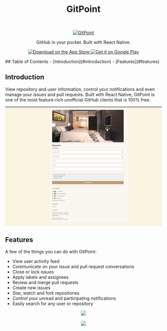 <h1 align="center"> GitPoint </h1> <br>
<p align="center">
  <a href="https://gitpoint.co/">
    <img alt="GitPoint" title="GitPoint" src="http://i.imgur.com/VShxJHs.png" width="450">
  </a>
</p>
<p align="center">
  GitHub in your pocket. Built with React Native.
</p>
<p align="center">
  <a href="https://itunes.apple.com/us/app/gitpoint/id1251245162?mt=8">
    <img alt="Download on the App Store" title="App Store" src="http://i.imgur.com/0n2zqHD.png" width="140">
  </a>
  <a href="https://play.google.com/store/apps/details?id=com.gitpoint">
    <img alt="Get it on Google Play" title="Google Play" src="http://i.imgur.com/mtGRPuM.png" width="140">
  </a>
</p>
<!-- START doctoc generated TOC please keep comment here to allow auto update -->
<!-- DON'T EDIT THIS SECTION, INSTEAD RE-RUN doctoc TO UPDATE -->
## Table of Contents
- [Introduction](#introduction)
- [Features](#features)

<!-- END doctoc generated TOC please keep comment here to allow auto update -->

## Introduction

View repository and user information, control your notifications and even manage your issues and pull requests. Built with React Native, GitPoint is one of the most feature-rich unofficial GitHub clients that is 100% free.

<!-- **Av.**
<p align="center">
  <img src = ".png" width=350>
</p> -->

![Home Screen](src/media/screen1.png)

## Features

A few of the things you can do with GitPoint:

- View user activity feed
- Communicate on your issue and pull request conversations
- Close or lock issues
- Apply labels and assignees
- Review and merge pull requests
- Create new issues
- Star, watch and fork repositories
- Control your unread and participating notifications
- Easily search for any user or repository
<p align="center">
  <img src = "http://i.imgur.com/IkSnFRL.png" width=700>
</p>
<p align="center">
  <img src = "http://i.imgur.com/0iorG20.png" width=700>
</p>
